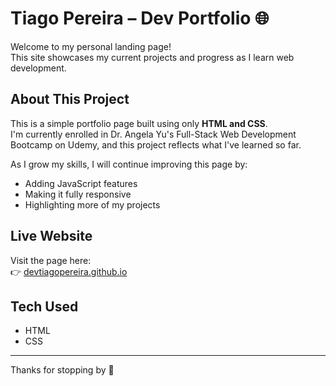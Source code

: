 # Tiago Pereira – Dev Portfolio 🌐

Welcome to my personal landing page!  
This site showcases my current projects and progress as I learn web development.

## About This Project

This is a simple portfolio page built using only **HTML and CSS**.  
I'm currently enrolled in Dr. Angela Yu's Full-Stack Web Development Bootcamp on Udemy, and this project reflects what I've learned so far.

As I grow my skills, I will continue improving this page by:
- Adding JavaScript features
- Making it fully responsive
- Highlighting more of my projects

## Live Website

Visit the page here:  
👉 [devtiagopereira.github.io](https://devtiagopereira.github.io/)

## Tech Used

- HTML
- CSS

---

Thanks for stopping by 🙌
